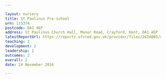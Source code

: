 ```yaml
---

layout: nursery
title: St Paulinus Pre-school
urn: 115374
postcode: DA1 4EP
address: St Paulinus Church Hall, Manor Road, Crayford, Kent, DA1 4EP
latestReportUrl: https://reports.ofsted.gov.uk/provider/files/2624003/urn/115374.pdf
teaching: 2
development: 2
leadership: 2
outcomes: 2
overall: 2
date: 24 November 2016

---
```

